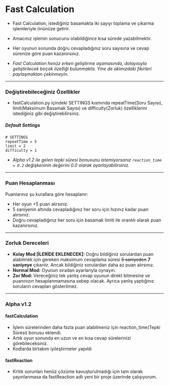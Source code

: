 # Fast Calculation

- Fast Calculation, istediğiniz basamakta iki sayıyı toplama ve çıkarma işlemleriyle önünüze getirir.
- Amacınız işlemin sonucunu olabildiğince kısa sürede yazabilmektir.
- Her oyunun sonunda doğru cevapladığınız soru sayısına ve cevap sürenize göre puan kazanırsınız.

-  *Fast Calculation henüz erken geliştirme aşamasında, dolayısıyla geliştirilecek birçok özelliği bulunmakta. Yine de aklınızdaki fikirleri paylaşmaktan çekinmeyin.*


------------

### Değiştirebileceğiniz Özellikler
- fastCalculation.py içindeki SETTINGS kısmında repeatTime(Soru Sayısı), limit(Maksimum Basamak Sayısı) ve difficulty(Zorluk) özelliklerini istediğiniz gibi değiştirebilirsiniz.
##### Default Settings
```
# SETTINGS
repeatTime = 5
limit = 2
difficulty = 1
```
-  *Alpha v1.2 ile gelen tepki süresi bonusunu istemiyorsanız `reaction_time = 0.2` değişkeninin değerini 0.0 olarak ayarlayabilirsiniz.*

------------

### Puan Hesaplanması
 Puanlarınız şu kurallara göre hesaplanır:
 - Her oyun +5 puan alırsınız.
 - 5 saniyenin altında cevapladığınız her soru için hızınız kadar puan alırsınız.
 - Doğru cevapladığınız her soru için basamak limiti ile orantılı olarak puan kazanırsınız.

------------

### Zorluk Dereceleri
- **Kolay Mod [İLERİDE EKLENECEK]:** Doğru bildiğiniz sorulardan puan alabilmek için gereken maksimum cevaplama süresi ~~5 saniyeden~~ **7 saniyeye** çıkarılır. Ancak bildiğiniz sorulardan daha az puan alırsınız.
- **Normal Mod:** Oyunun sıradan ayarlarıyla oynayın.
- **Zor Mod:** Vereceğiniz tek yanlış cevap oyunun direkt bitmesine ve puanınızın hesaplanmamasına sebep olacak. Ayrıca yanlış yaptığınız soruların cevapları gösterilmez.

------------

### Alpha v1.2
#### fastCalculation
- İşlem sürelerinden daha fazla puan alabilmeniz için reaction_time(Tepki Süresi) bonusu eklendi.
- Artık oyun sonunda en uzun ve en kısa cevap sürelerinizi görebileceksiniz.
- Kodlarda birtakım iyileştirmeler yapıldı

#### fastReaction 
- Kritik sorunları henüz çözüme kavuşturulmadığı için tam olarak yayınlanmasa da fastReaction adlı yeni bir proje üzerinde çalışıyorum.
